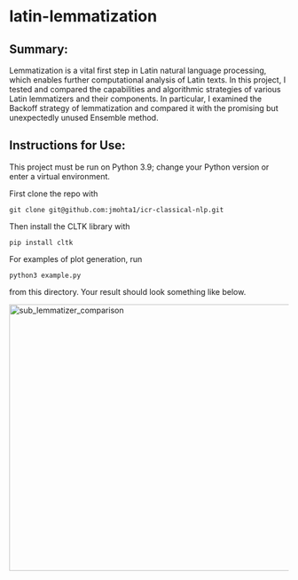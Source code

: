 # latin-lemmatization

## Summary:

Lemmatization is a vital first step in Latin natural language processing, which enables further computational analysis of Latin texts. In this project, I tested and compared the capabilities and algorithmic strategies of various Latin lemmatizers and their components. In particular, I examined the Backoff strategy of lemmatization and compared it with the promising but unexpectedly unused Ensemble method.

## Instructions for Use:

This project must be run on Python 3.9; change your Python version or enter a virtual environment.

First clone the repo with
```
git clone git@github.com:jmohta1/icr-classical-nlp.git
```

Then install the CLTK library with
```
pip install cltk
```
For examples of plot generation, run 
```
python3 example.py
```
from this directory.
 Your result should look something like below.
 

<img width="640" height="480" alt="sub_lemmatizer_comparison" src="https://github.com/user-attachments/assets/bdc6b750-7861-47af-9582-a3a05629f961" />
